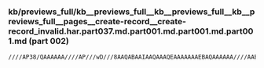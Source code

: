 ### kb/previews_full/kb__previews_full__kb__previews_full__kb__previews_full__pages__create-record__create-record_invalid.har.part037.md.part001.md.part001.md.part001.md (part 002)

```md
////AP38/QAAAAAA////AP///wD///8AAQABAAIAAQAAAQEAAAAAAAEBAQAAAAAA////AAEBAQD///8AAQEBAP///wD+/v4AAgICAAD/AAABAQEAAQICAAAAAAACAAEAAgECAPz//AD+/v4AAAIBAP7+/gD///
```

```
